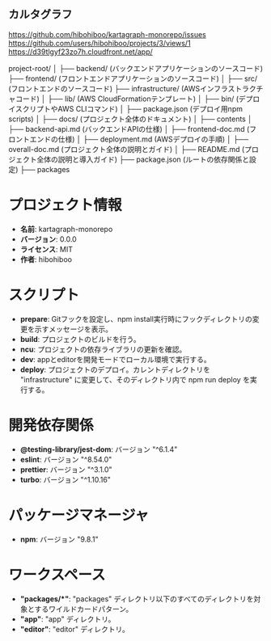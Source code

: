 ## カルタグラフ
https://github.com/hibohiboo/kartagraph-monorepo/issues
https://github.com/users/hibohiboo/projects/3/views/1
https://d39tlgyf23zo7h.cloudfront.net/app/

project-root/
│
├── backend/              (バックエンドアプリケーションのソースコード)
├── frontend/             (フロントエンドアプリケーションのソースコード)
│   ├── src/              (フロントエンドのソースコード)
├── infrastructure/       (AWSインフラストラクチャコード)
│   ├── lib/    (AWS CloudFormationテンプレート)
│   ├── bin/           (デプロイスクリプトやAWS CLIコマンド)
│   ├── package.json   (デプロイ用npm scripts)
│
├── docs/                  (プロジェクト全体のドキュメント)
│     ├── contents 
│       ├── backend-api.md    (バックエンドAPIの仕様)
│       ├── frontend-doc.md   (フロントエンドの仕様)
│       ├── deployment.md     (AWSデプロイの手順)
│       ├── overall-doc.md    (プロジェクト全体の説明とガイド)
│
├── README.md             (プロジェクト全体の説明と導入ガイド)
├── package.json          (ルートの依存関係と設定)
├── packages

# プロジェクト情報

- **名前**: kartagraph-monorepo
- **バージョン**: 0.0.0
- **ライセンス**: MIT
- **作者**: hibohiboo

# スクリプト

- **prepare**: Gitフックを設定し、npm install実行時にフックディレクトリの変更を示すメッセージを表示。
- **build**: プロジェクトのビルドを行う。
- **ncu**: プロジェクトの依存ライブラリの更新を確認。
- **dev**: appとeditorを開発モードでローカル環境で実行する。
- **deploy**: プロジェクトのデプロイ。カレントディレクトリを "infrastructure" に変更して、そのディレクトリ内で npm run deploy を実行する。

# 開発依存関係

- **@testing-library/jest-dom**: バージョン "^6.1.4"
- **eslint**: バージョン "^8.54.0"
- **prettier**: バージョン "^3.1.0"
- **turbo**: バージョン "^1.10.16"

# パッケージマネージャ

- **npm**: バージョン "9.8.1"

# ワークスペース

- **"packages/*"**: "packages" ディレクトリ以下のすべてのディレクトリを対象とするワイルドカードパターン。
- **"app"**: "app" ディレクトリ。
- **"editor"**: "editor" ディレクトリ。